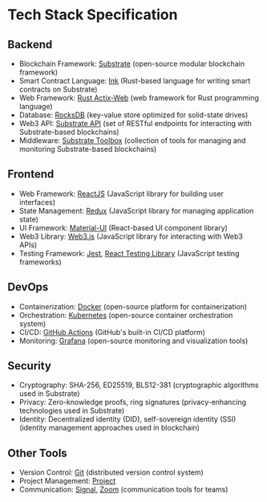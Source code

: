 # Tech Stack Specification

## Backend

- Blockchain Framework: [Substrate](https://github.com/paritytech/substrate) (open-source modular blockchain framework)
- Smart Contract Language: [Ink](https://github.com/paritytech/ink) (Rust-based language for writing smart contracts on Substrate)
- Web Framework: [Rust Actix-Web](https://github.com/actix/actix-web) (web framework for Rust programming language)
- Database: [RocksDB](https://rocksdb.org/) (key-value store optimized for solid-state drives)
- Web3 API: [Substrate API](https://substrate.dev/docs/en/knowledgebase/integrate/substrate-api) (set of RESTful endpoints for interacting with Substrate-based blockchains)
- Middleware: [Substrate Toolbox](https://github.com/paritytech/substrate-toolbox) (collection of tools for managing and monitoring Substrate-based blockchains)

## Frontend

- Web Framework: [ReactJS](https://reactjs.org/) (JavaScript library for building user interfaces)
- State Management: [Redux](https://redux.js.org/) (JavaScript library for managing application state)
- UI Framework: [Material-UI](https://material-ui.com/) (React-based UI component library)
- Web3 Library: [Web3.js](https://web3js.readthedocs.io/) (JavaScript library for interacting with Web3 APIs)
- Testing Framework: [Jest](https://jestjs.io/), [React Testing Library](https://testing-library.com/docs/react-testing-library/intro/) (JavaScript testing frameworks)

## DevOps

- Containerization: [Docker](https://www.docker.com/) (open-source platform for containerization)
- Orchestration: [Kubernetes](https://kubernetes.io/) (open-source container orchestration system)
- CI/CD: [GitHub Actions](https://github.com/features/actions) (GitHub's built-in CI/CD platform)
- Monitoring: [Grafana](https://grafana.com/) (open-source monitoring and visualization tools)

## Security
- Cryptography: SHA-256, ED25519, BLS12-381 (cryptographic algorithms used in Substrate)
- Privacy: Zero-knowledge proofs, ring signatures (privacy-enhancing technologies used in Substrate)
- Identity: Decentralized identity (DID), self-sovereign identity (SSI) (identity management approaches used in blockchain)

## Other Tools

- Version Control: [Git](https://git-scm.com/) (distributed version control system)
- Project Management: [Project](https://www.github.com)
- Communication: [Signal](https://signal.org/en/download/), [Zoom](https://zoom.us/) (communication tools for teams)

